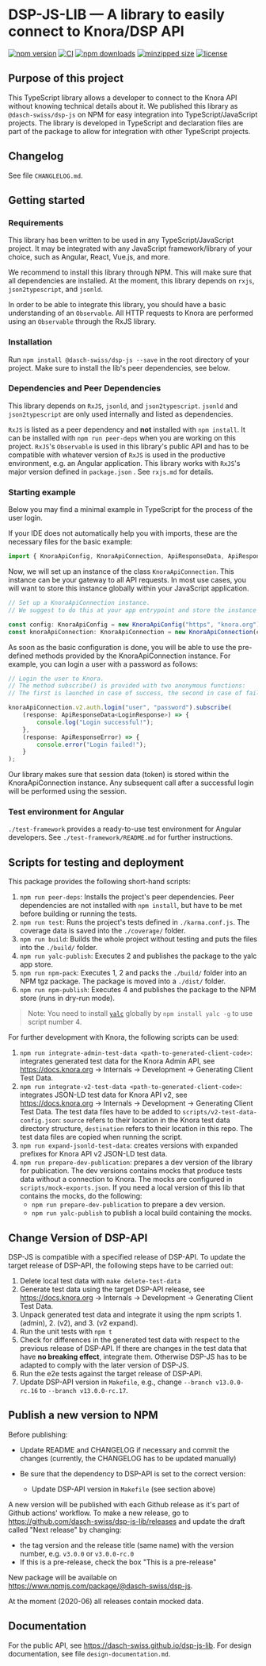 # DSP-JS-LIB &mdash; A library to easily connect to Knora/DSP API

[![npm version](https://badge.fury.io/js/%40dasch-swiss%2Fdsp-js.svg)](https://www.npmjs.com/package/@dasch-swiss/dsp-js)
[![CI](https://github.com/dasch-swiss/knora-api-js-lib/workflows/CI/badge.svg)](https://github.com/dasch-swiss/knora-api-js-lib/actions?query=workflow%3ACI)
[![npm downloads](https://img.shields.io/npm/dt/@dasch-swiss/dsp-js.svg?style=flat)](https://www.npmjs.com/package/@dasch-swiss/dsp-js)
[![minzipped size](https://img.shields.io/bundlephobia/minzip/@dasch-swiss/dsp-js.svg?style=flat)](https://www.npmjs.com/package/@dasch-swiss/dsp-js)
[![license](https://img.shields.io/npm/l/@dasch-swiss/dsp-js.svg?style=flat)](https://www.npmjs.com/package/@dasch-swiss/dsp-js)

## Purpose of this project

This TypeScript library allows a developer to connect to the Knora API without knowing technical details about it.
We published this library as `@dasch-swiss/dsp-js` on NPM for easy integration into TypeScript/JavaScript projects.
The library is developed in TypeScript and declaration files are part of the package to allow for integration with other TypeScript projects.

## Changelog

See file `CHANGLELOG.md`.

## Getting started

### Requirements

This library has been written to be used in any TypeScript/JavaScript project.
It may be integrated with any JavaScript framework/library of your choice, such as Angular, React, Vue.js, and more.

We recommend to install this library through NPM. This will make sure that all dependencies are installed.
At the moment, this library depends on `rxjs`, `json2typescript`, and `jsonld`.

In order to be able to integrate this library, you should have a basic understanding of an `Observable`.
All HTTP requests to Knora are performed using an `Observable` through the RxJS library.

### Installation

Run `npm install @dasch-swiss/dsp-js --save` in the root directory of your project.
Make sure to install the lib's peer dependencies, see below.

### Dependencies and Peer Dependencies

This library depends on `RxJS`, `jsonld`, and `json2typescript`. `jsonld` and `json2typescript` are only used internally and listed as dependencies.

`RxJS` is listed as a peer dependency and **not** installed with `npm install`.
It can be installed with `npm run peer-deps` when you are working on this project.
`RxJS`'s `Observable` is used in this library's public API
and has to be compatible with whatever version of `RxJS` is used in the productive environment, e.g. an Angular application.
This library works with `RxJS`'s major version defined in `package.json` . See `rxjs.md` for details.

### Starting example

Below you may find a minimal example in TypeScript for the process of the user login.

If your IDE does not automatically help you with imports, these are the necessary files for the basic example:

```typescript
import { KnoraApiConfig, KnoraApiConnection, ApiResponseData, ApiResponseError, LoginResponse } from "@dasch-swiss/dsp-js";
```

Now, we will set up an instance of the class `KnoraApiConnection`.
This instance can be your gateway to all API requests.
In most use cases, you will want to store this instance globally within your JavaScript application.

```typescript
// Set up a KnoraApiConnection instance.
// We suggest to do this at your app entrypoint and store the instance globally.

const config: KnoraApiConfig = new KnoraApiConfig("https", "knora.org");
const knoraApiConnection: KnoraApiConnection = new KnoraApiConnection(config);
```

As soon as the basic configuration is done, you will be able to use the pre-defined methods provided by the KnoraApiConnection instance.
For example, you can login a user with a password as follows:

```typescript
// Login the user to Knora.
// The method subscribe() is provided with two anonymous functions:
// The first is launched in case of success, the second in case of failure.

knoraApiConnection.v2.auth.login("user", "password").subscribe(
    (response: ApiResponseData<LoginResponse>) => {
        console.log("Login successful!");
    },
    (response: ApiResponseError) => {
        console.error("Login failed!");
    }
);
```

Our library makes sure that session data (token) is stored within the KnoraApiConnection instance.
Any subsequent call after a successful login will be performed using the session.

### Test environment for Angular

`./test-framework` provides a ready-to-use test environment for Angular developers. See `./test-framework/README.md` for further instructions.

## Scripts for testing and deployment

This package provides the following short-hand scripts:

1. `npm run peer-deps`: Installs the project's peer dependencies. Peer dependencies are not installed with `npm install`, but have to be met before building or running the tests.
2. `npm run test`: Runs the project's tests defined in `./karma.conf.js`. The coverage data is saved into the `./coverage/` folder.
3. `npm run build`: Builds the whole project without testing and puts the files into the `./build/` folder.
4. `npm run yalc-publish`: Executes 2 and publishes the package to the yalc app store.
5. `npm run npm-pack`: Executes 1, 2 and packs the `./build/` folder into an NPM tgz package. The package is moved into a `./dist/` folder.
6. `npm run npm-publish`: Executes 4 and publishes the package to the NPM store (runs in dry-run mode).

> Note: You need to install [`yalc`](<https://www.npmjs.com/package/yalc>) globally by `npm install yalc -g` to use script number 4.

For further development with Knora, the following scripts can be used:

1. `npm run integrate-admin-test-data <path-to-generated-client-code>`: integrates generated test data for the Knora Admin API,
see <https://docs.knora.org> -> Internals -> Development -> Generating Client Test Data.
2. `npm run integrate-v2-test-data <path-to-generated-client-code>`: integrates JSON-LD test data for Knora API v2,
see <https://docs.knora.org> -> Internals -> Development -> Generating Client Test Data.
The test data files have to be added to `scripts/v2-test-data-config.json`: `source` refers to their location in the Knora test data directory structure,
`destination` refers to their location in this repo. The test data files are copied when running the script.
3. `npm run expand-jsonld-test-data`: creates versions with expanded prefixes for Knora API v2 JSON-LD test data.
4. `npm run prepare-dev-publication`: prepares a dev version of the library for publication.
The dev versions contains mocks that produce tests data without a connection to Knora.
The mocks are configured in `scripts/mock-exports.json`.
If you need a local version of this lib that contains the mocks, do the following:
   - `npm run prepare-dev-publication` to prepare a dev version.
   - `npm run yalc-publish` to publish a local build containing the mocks.

## Change Version of DSP-API

DSP-JS is compatible with a specified release of DSP-API. 
To update the target release of DSP-API, the following steps have to be carried out:
1. Delete local test data with `make delete-test-data`
2. Generate test data using the target DSP-API release, 
   see <https://docs.knora.org> -> Internals -> Development -> Generating Client Test Data.
3. Unpack generated test data and integrate it using the npm scripts 1. (admin), 2. (v2), and 3. (v2 expand).
4. Run the unit tests with `npm t`
5. Check for differences in the generated test data with respect to the previous release of DSP-API.
   If there are changes in the test data that have **no breaking effect**, integrate them.
   Otherwise DSP-JS has to be adapted to comply with the later version of DSP-JS.
6. Run the e2e tests against the target release of DSP-API.
7. Update DSP-API version in `Makefile`, e.g., change `--branch v13.0.0-rc.16` to `--branch v13.0.0-rc.17`.
    
## Publish a new version to NPM

Before publishing:

- Update README and CHANGELOG if necessary and commit the changes (currently, the CHANGELOG has to be updated manually)

- Be sure that the dependency to DSP-API is set to the correct version:
  - Update DSP-API version in `Makefile` (see section above)

A new version will be published with each Github release as it's part of Github actions' workflow. To make a new release, go to <https://github.com/dasch-swiss/dsp-js-lib/releases> and update the draft called "Next release" by changing:

- the tag version and the release title (same name) with the version number, e.g. `v3.0.0` or `v3.0.0-rc.0`
- If this is a pre-release, check the box "This is a pre-release"

New package will be available on <https://www.npmjs.com/package/@dasch-swiss/dsp-js>.

At the moment (2020-06) all releases contain mocked data.

## Documentation

For the public API, see <https://dasch-swiss.github.io/dsp-js-lib>.
For design documentation, see file `design-documentation.md`.
